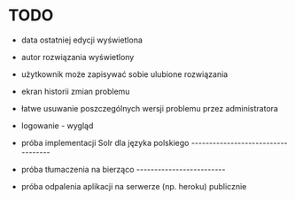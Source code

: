 # TODO

- data ostatniej edycji wyświetlona
- autor rozwiązania wyświetlony

- użytkownik może zapisywać sobie ulubione rozwiązania

- ekran historii zmian problemu
- łatwe usuwanie poszczególnych wersji problemu przez administratora

- logowanie - wygląd

- próba implementacji Solr dla języka polskiego -----------------------------------
- próba tłumaczenia na bierząco -------------------------

- próba odpalenia aplikacji na serwerze (np. heroku) publicznie
